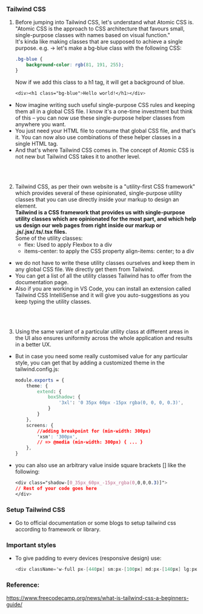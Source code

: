 ### Tailwind CSS
1. Before jumping into Tailwind CSS, let's understand what Atomic CSS is. "Atomic CSS is the approach to CSS architecture that favours small, single-purpose classes with names based on visual function." <br>
It's kinda like making classes that are supposed to achieve a single purpose. e.g. -> let's make a bg-blue class with the following CSS:
    ```css
    .bg-blue {
        background-color: rgb(81, 191, 255);
    }
    ```
    Now if we add this class to a h1 tag, it will get a background of blue.
    ```css
    <div><h1 class="bg-blue">Hello world!</h1></div>
    ```
- Now imagine writing such useful single-purpose CSS rules and keeping them all in a global CSS file. I know it's a one-time investment but think of this – you can now use these single-purpose helper classes from anywhere you want.
- You just need your HTML file to consume that global CSS file, and that's it. You can now also use combinations of these helper classes in a single HTML tag.
- And that's where Tailwind CSS comes in. The concept of Atomic CSS is not new but Tailwind CSS takes it to another level.
<br>
<br>

2. Tailwind CSS, as per their own website is a "utility-first CSS framework" which provides several of these opinionated, single-purpose utility classes that you can use directly inside your markup to design an element. <br>
<b>Tailwind is a CSS framework that provides us with single-purpose utility classes which are opinionated for the most part, and which help us design our web pages from right inside our markup or .js/.jsx/.ts/.tsx files.</b> <br>
Some of the utility classes:
    - flex: Used to apply Flexbox to a div
    - items-center: to apply the CSS property align-items: center; to a div

- we do not have to write these utility classes ourselves and keep them in any global CSS file. We directly get them from Tailwind.
- You can get a list of all the utility classes Tailwind has to offer from the documentation page.
- Also if you are working in VS Code, you can install an extension called Tailwind CSS IntelliSense and it will give you auto-suggestions as you keep typing the utility classes.

<br>
<br>

3. Using the same variant of a particular utility class at different areas in the UI also ensures uniformity across the whole application and results in a better UX. 
- But in case you need some really customised value for any particular style, you can get that by adding a customized theme in the tailwind.config.js:
    ```css
    module.exports = {
        theme: {
            extend: {
                boxShadow: {
                    '3xl': '0 35px 60px -15px rgba(0, 0, 0, 0.3)',
                }
            }
        },
        screens: {
            //adding breakpoint for (min-width: 300px)
            'xsm': '300px',
            // => @media (min-width: 300px) { ... }
        },
    }
    ```
- you can also use an arbitrary value inside square brackets [] like the following:
    ```css
    <div class="shadow-[0_35px_60px_-15px_rgba(0,0,0,0.3)]">
    // Rest of your code goes here
    </div>
    ```

### Setup Tailwind CSS
- Go to official documentation or some blogs to setup tailwind css according to framework or library.

### Important styles
- To give padding to every devices (responsive design) use: 
    ```cs
    <div className='w-full px-[440px] sm:px-[100px] md:px-[140px] lg:px-[300px] xl:px-[420px] 2xl:px-[560px]'>
    ```

### Reference:
 https://www.freecodecamp.org/news/what-is-tailwind-css-a-beginners-guide/